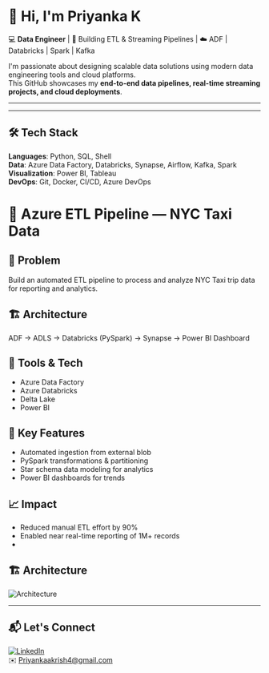# 👋 Hi, I'm Priyanka K  
💻 **Data Engineer** | 🧠 Building ETL & Streaming Pipelines | ☁️ ADF | Databricks | Spark | Kafka  

I'm passionate about designing scalable data solutions using modern data engineering tools and cloud platforms.  
This GitHub showcases my **end-to-end data pipelines, real-time streaming projects, and cloud deployments**.



---

---

## 🛠️ Tech Stack
**Languages**: Python, SQL, Shell  
**Data**: Azure Data Factory, Databricks, Synapse, Airflow, Kafka, Spark  
**Visualization**: Power BI, Tableau  
**DevOps**: Git, Docker, CI/CD, Azure DevOps
# 🚖 Azure ETL Pipeline — NYC Taxi Data

## 📝 Problem
Build an automated ETL pipeline to process and analyze NYC Taxi trip data for reporting and analytics.

## 🏗 Architecture
ADF → ADLS → Databricks (PySpark) → Synapse → Power BI Dashboard

## 🧰 Tools & Tech
- Azure Data Factory  
- Azure Databricks  
- Delta Lake  
- Power BI

## 🚀 Key Features
- Automated ingestion from external blob  
- PySpark transformations & partitioning  
- Star schema data modeling for analytics  
- Power BI dashboards for trends

## 📈 Impact
- Reduced manual ETL effort by 90%  
- Enabled near real-time reporting of 1M+ records
- 
## 🏗 Architecture
![Architecture](./architecture.png)

---

## 📬 Let's Connect
[![LinkedIn](https://img.shields.io/badge/LinkedIn-blue?style=for-the-badge&logo=linkedin)](https://www.linkedin.com/in/priyanka-k-priya)  
✉️ Priyankaakrish4@gmail.com
